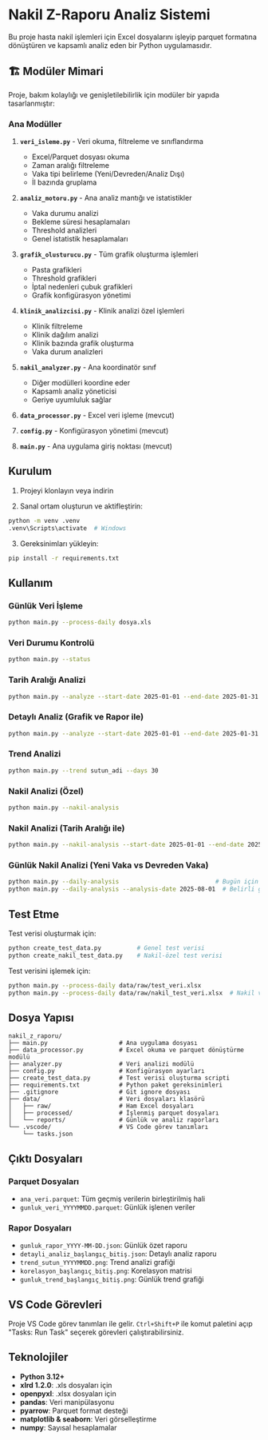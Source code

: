 # Nakil Z-Raporu Analiz Sistemi

Bu proje hasta nakil işlemleri için Excel dosyalarını işleyip parquet formatına dönüştüren ve kapsamlı analiz eden bir Python uygulamasıdır.

## 🏗️ Modüler Mimari

Proje, bakım kolaylığı ve genişletilebilirlik için modüler bir yapıda tasarlanmıştır:

### Ana Modüller

1. **`veri_isleme.py`** - Veri okuma, filtreleme ve sınıflandırma
   - Excel/Parquet dosyası okuma
   - Zaman aralığı filtreleme
   - Vaka tipi belirleme (Yeni/Devreden/Analiz Dışı)
   - İl bazında gruplama

2. **`analiz_motoru.py`** - Ana analiz mantığı ve istatistikler
   - Vaka durumu analizi
   - Bekleme süresi hesaplamaları
   - Threshold analizleri
   - Genel istatistik hesaplamaları

3. **`grafik_olusturucu.py`** - Tüm grafik oluşturma işlemleri
   - Pasta grafikleri
   - Threshold grafikleri
   - İptal nedenleri çubuk grafikleri
   - Grafik konfigürasyon yönetimi

4. **`klinik_analizcisi.py`** - Klinik analizi özel işlemleri
   - Klinik filtreleme
   - Klinik dağılım analizi
   - Klinik bazında grafik oluşturma
   - Vaka durum analizleri

5. **`nakil_analyzer.py`** - Ana koordinatör sınıf
   - Diğer modülleri koordine eder
   - Kapsamlı analiz yöneticisi
   - Geriye uyumluluk sağlar

6. **`data_processor.py`** - Excel veri işleme (mevcut)
7. **`config.py`** - Konfigürasyon yönetimi (mevcut)
8. **`main.py`** - Ana uygulama giriş noktası (mevcut)

## Kurulum

1. Projeyi klonlayın veya indirin

2. Sanal ortam oluşturun ve aktifleştirin:

```bash
python -m venv .venv
.venv\Scripts\activate  # Windows
```

3. Gereksinimları yükleyin:

```bash
pip install -r requirements.txt
```

## Kullanım

### Günlük Veri İşleme

```bash
python main.py --process-daily dosya.xls
```

### Veri Durumu Kontrolü

```bash
python main.py --status
```

### Tarih Aralığı Analizi

```bash
python main.py --analyze --start-date 2025-01-01 --end-date 2025-01-31
```

### Detaylı Analiz (Grafik ve Rapor ile)

```bash
python main.py --analyze --start-date 2025-01-01 --end-date 2025-01-31 --detailed
```

### Trend Analizi

```bash
python main.py --trend sutun_adi --days 30
```

### Nakil Analizi (Özel)

```bash
python main.py --nakil-analysis
```

### Nakil Analizi (Tarih Aralığı ile)

```bash
python main.py --nakil-analysis --start-date 2025-01-01 --end-date 2025-01-31
```

### Günlük Nakil Analizi (Yeni Vaka vs Devreden Vaka)

```bash
python main.py --daily-analysis                           # Bugün için
python main.py --daily-analysis --analysis-date 2025-08-01  # Belirli gün için
```

## Test Etme

Test verisi oluşturmak için:

```bash
python create_test_data.py          # Genel test verisi
python create_nakil_test_data.py    # Nakil-özel test verisi
```

Test verisini işlemek için:

```bash
python main.py --process-daily data/raw/test_veri.xlsx
python main.py --process-daily data/raw/nakil_test_veri.xlsx  # Nakil verisi
```

## Dosya Yapısı

```
nakil_z_raporu/
├── main.py                    # Ana uygulama dosyası
├── data_processor.py          # Excel okuma ve parquet dönüştürme modülü
├── analyzer.py                # Veri analizi modülü
├── config.py                  # Konfigürasyon ayarları
├── create_test_data.py        # Test verisi oluşturma scripti
├── requirements.txt           # Python paket gereksinimleri
├── .gitignore                 # Git ignore dosyası
├── data/                      # Veri dosyaları klasörü
│   ├── raw/                   # Ham Excel dosyaları
│   ├── processed/             # İşlenmiş parquet dosyaları
│   └── reports/               # Günlük ve analiz raporları
└── .vscode/                   # VS Code görev tanımları
    └── tasks.json
```

## Çıktı Dosyaları

### Parquet Dosyaları
- `ana_veri.parquet`: Tüm geçmiş verilerin birleştirilmiş hali
- `gunluk_veri_YYYYMMDD.parquet`: Günlük işlenen veriler

### Rapor Dosyaları
- `gunluk_rapor_YYYY-MM-DD.json`: Günlük özet raporu
- `detayli_analiz_başlangıç_bitiş.json`: Detaylı analiz raporu
- `trend_sutun_YYYYMMDD.png`: Trend analizi grafiği
- `korelasyon_başlangıç_bitiş.png`: Korelasyon matrisi
- `gunluk_trend_başlangıç_bitiş.png`: Günlük trend grafiği

## VS Code Görevleri

Proje VS Code görev tanımları ile gelir. `Ctrl+Shift+P` ile komut paletini açıp "Tasks: Run Task" seçerek görevleri çalıştırabilirsiniz.

## Teknolojiler

- **Python 3.12+**
- **xlrd 1.2.0**: .xls dosyaları için
- **openpyxl**: .xlsx dosyaları için
- **pandas**: Veri manipülasyonu
- **pyarrow**: Parquet format desteği
- **matplotlib & seaborn**: Veri görselleştirme
- **numpy**: Sayısal hesaplamalar
